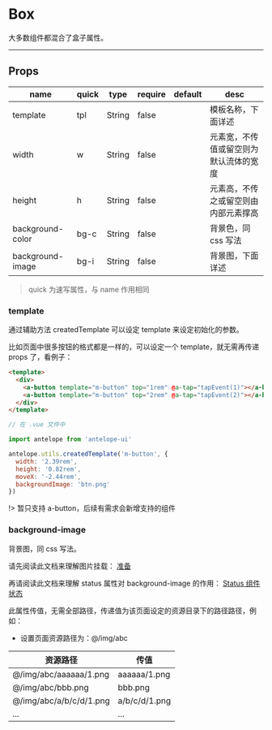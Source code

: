 # Box

大多数组件都混合了盒子属性。

---

## Props

| name             | quick | type   | require | default | desc                                   |
| ---------------- | ----- | ------ | ------- | ------- | -------------------------------------- |
| template         | tpl   | String | false   |         | 模板名称，下面详述                     |
| width            | w     | String | false   |         | 元素宽，不传值或留空则为默认流体的宽度 |
| height           | h     | String | false   |         | 元素高，不传之或留空则由内部元素撑高   |
| background-color | bg-c  | String | false   |         | 背景色，同 css 写法                    |
| background-image | bg-i  | String | false   |         | 背景图，下面详述                       |

> quick 为速写属性，与 name 作用相同

### template

通过辅助方法 createdTemplate 可以设定 template 来设定初始化的参数。

比如页面中很多按钮的格式都是一样的，可以设定一个 template，就无需再传递 props 了，看例子：

```html
<template>
  <div>
    <a-button template="m-button" top="1rem" @a-tap="tapEvent(1)"></a-button>
    <a-button template="m-button" top="2rem" @a-tap="tapEvent(2)"></a-button>
  </div>
</template>
```

```js
// 在 .vue 文件中

import antelope from 'antelope-ui'

antelope.utils.createdTemplate('m-button', {
  width: '2.39rem',
  height: '0.82rem',
  moveX: '-2.44rem',
  backgroundImage: 'btn.png'
})
```

!> 暂只支持 a-button，后续有需求会新增支持的组件

### background-image

背景图，同 css 写法。

请先阅读此文档来理解图片挂载： [准备](docs/require/beforeReady.md)

再请阅读此文档来理解 status 属性对 background-image 的作用： [Status 组件状态](docs/components/mixins/Status.md)

此属性传值，无需全部路径，传递值为该页面设定的资源目录下的路径路径，例如：

- 设置页面资源路径为：@/img/abc

| 资源路径                | 传值          |
| ----------------------- | ------------- |
| @/img/abc/aaaaaa/1.png  | aaaaaa/1.png  |
| @/img/abc/bbb.png       | bbb.png       |
| @/img/abc/a/b/c/d/1.png | a/b/c/d/1.png |
| ...                     | ...           |

